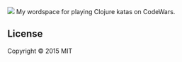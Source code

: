 ![](https://img.shields.io/travis/kcjpop/codewars-kata/master.svg?style=flat-square)
My wordspace for playing Clojure katas on CodeWars.

## License

Copyright © 2015 MIT
